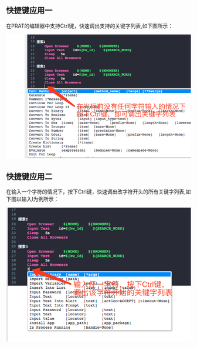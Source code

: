 ## 快捷键应用一

在PRAT的编辑器中支持Ctrl键，快速调出支持的关键字列表,如下图所示：

![关键字列表](./img/ctrl_keys.png)

## 快捷键应用二

在输入一个字符的情况下，按下Ctrl键，快速调出改字符开头的所有关键字列表,如下图以输入I为例所示：

![关键字列表](./img/ctrl_keys_start.png)